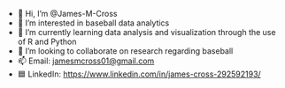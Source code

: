 - 👋 Hi, I’m @James-M-Cross
- 👀 I’m interested in baseball data analytics
- 🌱 I’m currently learning data analysis and visualization through the use of R and Python
- 💞️ I’m looking to collaborate on research regarding baseball
- 📫 Email: jamesmcross01@gmail.com
- 🟦 LinkedIn: https://www.linkedin.com/in/james-cross-292592193/
